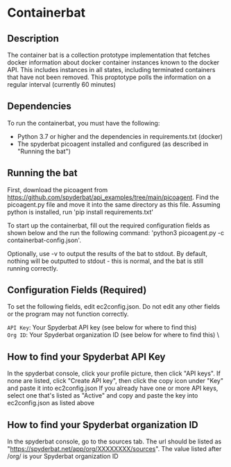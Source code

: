 # Containerbat

## Description

The container bat is a collection prototype implementation that fetches docker information about 
docker container instances known to the docker API. 
This includes instances in all states, including terminated containers that have not been removed. 
This proptotype polls the information on a regular interval (currently 60 minutes)

## Dependencies

To run the containerbat, you must have the following:
- Python 3.7 or higher and the dependencies in requirements.txt (docker)
- The spyderbat picoagent installed and configured (as described in "Running the bat")

## Running the bat

First, download the picoagent from https://github.com/spyderbat/api_examples/tree/main/picoagent. Find the picoagent.py file and move it into the same directory as this file.
Assuming python is installed, run 'pip install requirements.txt'

To start up the containerbat, fill out the required configuration fields as shown below and the run the following command: 'python3 picoagent.py -c containerbat-config.json'. 

Optionally, use -v to output the results of the bat to stdout. By default, nothing will be outputted to stdout - this is normal, and the bat is still running correctly.

## Configuration Fields (Required)

To set the following fields, edit ec2config.json. Do not edit any other fields or the program may not function correctly.

`API Key`: Your Spyderbat API key (see below for where to find this) \
`Org ID`: Your Spyderbat organization ID (see below for where to find this) \

## How to find your Spyderbat API Key

In the spyderbat console, click your profile picture, then click "API keys". 
If none are listed, click "Create API key", then click the copy icon under "Key" and paste it into ec2config.json
If you already have one or more API keys, select one that's listed as "Active" and copy and paste the key into ec2config.json as listed above

## How to find your Spyderbat organization ID

In the spyderbat console, go to the sources tab. The url should be listed as "https://spyderbat.net/app/org/XXXXXXXX/sources".
The value listed after /org/ is your Spyderbat organization ID